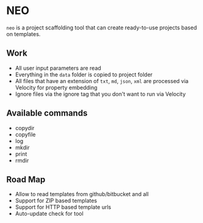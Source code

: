 # NEO

`neo` is a project scaffolding tool that can create ready-to-use projects based on templates.

## Work

* All user input parameters are read
* Everything in the `data` folder is copied to project folder
* All files that have an extension of `txt`, `md`, `json`, `xml` are processed via Velocity for property embedding
* Ignore files via the ignore tag that you don't want to run via Velocity

## Available commands

* copydir
* copyfile
* log
* mkdir
* print
* rmdir

## Road Map

* Allow to read templates from github/bitbucket and all
* Support for ZIP based templates
* Support for HTTP based template urls
* Auto-update check for tool
